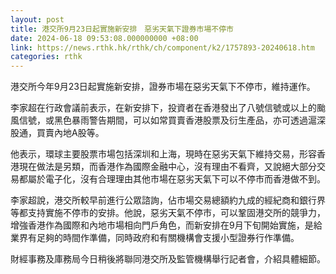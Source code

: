```yaml
---
layout: post
title: 港交所9月23日起實施新安排　惡劣天氣下證券市場不停市
date: 2024-06-18 09:53:08.000000000 +08:00
link: https://news.rthk.hk/rthk/ch/component/k2/1757893-20240618.htm
categories: rthk
---
```


港交所今年9月23日起實施新安排，證券市場在惡劣天氣下不停市，維持運作。

李家超在行政會議前表示，在新安排下，投資者在香港發出了八號信號或以上的颱風信號，或黑色暴雨警告期間，可以如常買賣香港股票及衍生產品，亦可透過滬深股通，買賣內地A股等。

他表示，環球主要股票市場包括深圳和上海，現時在惡劣天氣下維持交易，形容香港現在做法是另類，而香港作為國際金融中心，沒有理由不看齊，又說絕大部分交易都屬於電子化，沒有合理理由其他市場在惡劣天氣下可以不停市而香港做不到。

李家超說，港交所較早前進行公眾諮詢，佔市場交易總額約九成的經紀商和銀行界等都支持實施不停市的安排。他說，惡劣天氣不停市，可以鞏固港交所的競爭力，增強香港作為國際和內地市場相向門戶角色，而新安排在9月下旬開始實施，是給業界有足夠的時間作準備，同時政府和有關機構會支援小型證券行作準備。

財經事務及庫務局今日稍後將聯同港交所及監管機構舉行記者會，介紹具體細節。
